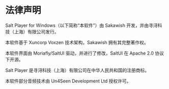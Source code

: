# 法律声明

Salt Player for Windows（以下简称“本软件”）由 Sakawish 开发，并由寻浔科技（上海）有限公司发行。

本软件基于 Xuncorp Voxzen 技术架构，Sakawish 拥有其完整著作权。

本软件界面由 Moriafly/SaltUI 驱动，并进行了修改，SaltUI 在 Apache 2.0 协议下开源。

Salt Player 是寻浔科技（上海）有限公司在中华人民共和国的注册商标。

本软件部分音频技术由 Un4Seen Development Ltd 授权许可。

